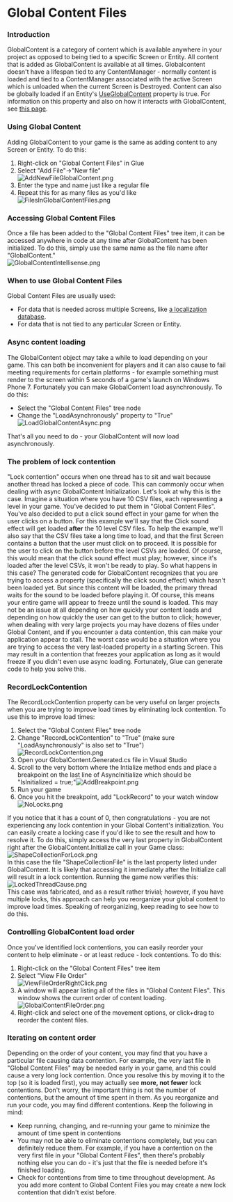 # Global Content Files

### Introduction

GlobalContent is a category of content which is available anywhere in your project as opposed to being tied to a specific Screen or Entity. All content that is added as GlobalContent is available at all times. Globalcontent doesn't have a lifespan tied to any ContentManager - normally content is loaded and tied to a ContentManager associated with the active Screen which is unloaded when the current Screen is Destroyed. Content can also be globally loaded if an Entity's [UseGlobalContent](../../frb/docs/index.php) property is true. For information on this property and also on how it interacts with GlobalContent, see [this page](../../frb/docs/index.php).

### Using Global Content

Adding GlobalContent to your game is the same as adding content to any Screen or Entity. To do this:

1. Right-click on "Global Content Files" in Glue
2. Select "Add File"->"New file"\
   ![AddNewFileGlobalContent.png](../../.gitbook/assets/migrated\_media-AddNewFileGlobalContent.png)
3. Enter the type and name just like a regular file
4. Repeat this for as many files as you'd like\
   ![FilesInGlobalContentFiles.png](../../.gitbook/assets/migrated\_media-FilesInGlobalContentFiles.png)

### Accessing Global Content Files

Once a file has been added to the "Global Content Files" tree item, it can be accessed anywhere in code at any time after GlobalContent has been initialized. To do this, simply use the same name as the file name after "GlobalContent."\
![GlobalContentIntellisense.png](../../.gitbook/assets/migrated\_media-GlobalContentIntellisense.png)

### When to use Global Content Files

Global Content Files are usually used:

* For data that is needed across multiple Screens, like [a localization database](../../frb/docs/index.php).
* For data that is not tied to any particular Screen or Entity.

### Async content loading

The GlobalContent object may take a while to load depending on your game. This can both be inconvenient for players and it can also cause to fail meeting requirements for certain platforms - for example something must render to the screen within 5 seconds of a game's launch on Windows Phone 7. Fortunately you can make GlobalContent load asynchronously. To do this:

* Select the "Global Content Files" tree node
* Change the "LoadAsynchronously" property to "True"\
  ![LoadGlobalContentAsync.png](../../.gitbook/assets/migrated\_media-LoadGlobalContentAsync.png)

That's all you need to do - your GlobalContent will now load asynchronously.

### The problem of lock contention

"Lock contention" occurs when one thread has to sit and wait because another thread has locked a piece of code. This can commonly occur when dealing with async GlobalContent Initialization. Let's look at why this is the case. Imagine a situation where you have 10 CSV files, each representing a level in your game. You've decided to put them in "Global Content Files". You've also decided to put a click sound effect in your game for when the user clicks on a button. For this example we'll say that the Click sound effect will get loaded **after** the 10 level CSV files. To help the example, we'll also say that the CSV files take a long time to load, and that the first Screen contains a button that the user must click on to proceed. It is possible for the user to click on the button before the level CSVs are loaded. Of course, this would mean that the click sound effect must play; however, since it's loaded after the level CSVs, it won't be ready to play. So what happens in this case? The generated code for GlobalContent recognizes that you are trying to access a property (specifically the click sound effect) which hasn't been loaded yet. But since this content will be loaded, the primary thread waits for the sound to be loaded before playing it. Of course, this means your entire game will appear to freeze until the sound is loaded. This may not be an issue at all depending on how quickly your content loads and depending on how quickly the user can get to the button to click; however, when dealing with very large projects you may have dozens of files under Global Content, and if you encounter a data contention, this can make your application appear to stall. The worst case would be a situation where you are trying to access the very last-loaded property in a starting Screen. This may result in a contention that freezes your application as long as it would freeze if you didn't even use async loading. Fortunately, Glue can generate code to help you solve this.

### RecordLockContention

The RecordLockContention property can be very useful on larger projects when you are trying to improve load times by eliminating lock contention. To use this to improve load times:

1. Select the "Global Content Files" tree node
2. Change "RecordLockContention" to "True" (make sure "LoadAsynchronously" is also set to "True")\
   ![RecordLockContention.png](../../.gitbook/assets/migrated\_media-RecordLockContention.png)
3. Open your GlobalContent.Generated.cs file in Visual Studio
4. Scroll to the very bottom where the Intialize method ends and place a breakpoint on the last line of AsyncInitialize which should be "IsInitialized = true;"![AddBreakpoint.png](../../.gitbook/assets/migrated\_media-AddBreakpoint.png)
5. Run your game
6. Once you hit the breakpoint, add "LockRecord" to your watch window![NoLocks.png](../../.gitbook/assets/migrated\_media-NoLocks.png)

If you notice that it has a count of 0, then congratulations - you are not experiencing any lock contention in your Global Content's initialization. You can easily create a locking case if you'd like to see the result and how to resolve it. To do this, simply access the very last property in GlobalContent right after the GlobalContent.Initialize call in your Game class: ![ShapeCollectionForLock.png](../../.gitbook/assets/migrated\_media-ShapeCollectionForLock.png)\
In this case the file "ShapeCollectionFile" is the last property listed under GlobalContent. It is likely that accessing it immediately after the Initialize call will result in a lock contention. Running the game now verifies this:\
![LockedThreadCause.png](../../.gitbook/assets/migrated\_media-LockedThreadCause.png)\
This case was fabricated, and as a result rather trivial; however, if you have multiple locks, this approach can help you reorganize your global content to improve load times. Speaking of reorganizing, keep reading to see how to do this.

### Controlling GlobalContent load order

Once you've identified lock contentions, you can easily reorder your content to help eliminate - or at least reduce - lock contentions. To do this:

1. Right-click on the "Global Content Files" tree item
2. Select "View File Order"\
   ![ViewFileOrderRightClick.png](../../.gitbook/assets/migrated\_media-ViewFileOrderRightClick.png)
3. A window will appear listing all of the files in "Global Content Files". This window shows the current order of content loading.\
   ![GlobalContentFileOrder.png](../../.gitbook/assets/migrated\_media-GlobalContentFileOrder.png)
4. Right-click and select one of the movement options, or click+drag to reorder the content files.

### Iterating on content order

Depending on the order of your content, you may find that you have a particular file causing data contention. For example, the very last file in "Global Content Files" may be needed early in your game, and this could cause a very long lock contention. Once you resolve this by moving it to the top (so it is loaded first), you may actually see **more, not fewer** lock contentions. Don't worry, the important thing is not the number of contentions, but the amount of time spent in them. As you reorganize and run your code, you may find different contentions. Keep the following in mind:

* Keep running, changing, and re-running your game to minimize the amount of time spent in contentions
* You may not be able to eliminate contentions completely, but you can definitely reduce them. For example, if you have a contention on the very first file in your "Global Content Files", then there's probably nothing else you can do - it's just that the file is needed before it's finished loading.
* Check for contentions from time to time throughout development. As you add more content to Global Content Files you may create a new lock contention that didn't exist before.
